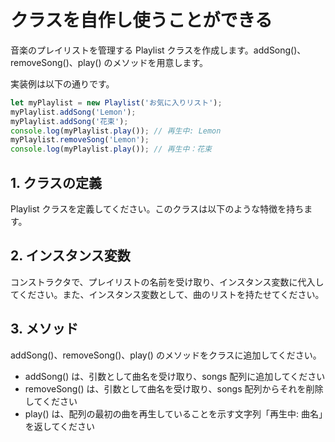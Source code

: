 # クラスを自作し使うことができる

音楽のプレイリストを管理する Playlist クラスを作成します。addSong()、removeSong()、play() のメソッドを用意します。

実装例は以下の通りです。

```js
let myPlaylist = new Playlist('お気に入りリスト');
myPlaylist.addSong('Lemon');
myPlaylist.addSong('花束');
console.log(myPlaylist.play()); // 再生中: Lemon
myPlaylist.removeSong('Lemon');
console.log(myPlaylist.play()); // 再生中：花束
```

## 1. クラスの定義

Playlist クラスを定義してください。このクラスは以下のような特徴を持ちます。

## 2. インスタンス変数

コンストラクタで、プレイリストの名前を受け取り、インスタンス変数に代入してください。また、インスタンス変数として、曲のリストを持たせてください。

## 3. メソッド

addSong()、removeSong()、play() のメソッドをクラスに追加してください。

- addSong() は、引数として曲名を受け取り、songs 配列に追加してください
- removeSong() は、引数として曲名を受け取り、songs 配列からそれを削除してください
- play() は、配列の最初の曲を再生していることを示す文字列「再生中: 曲名」を返してください
